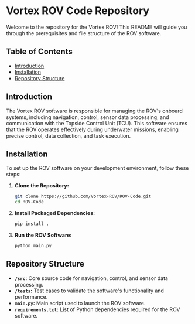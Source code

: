 # Vortex ROV Code Repository

Welcome to the repository for the Vortex ROV! This README will guide you through the prerequisites and file structure of the ROV software.

## Table of Contents

- [Introduction](#introduction)
- [Installation](#installation)
- [Repository Structure](#repository-structure)

## Introduction

The Vortex ROV software is responsible for managing the ROV's onboard systems, including navigation, control, sensor data processing, and communication with the Topside Control Unit (TCU). This software ensures that the ROV operates effectively during underwater missions, enabling precise control, data collection, and task execution.

## Installation

To set up the ROV software on your development environment, follow these steps:

1. **Clone the Repository:**
   ```bash
   git clone https://github.com/Vortex-ROV/ROV-Code.git
   cd ROV-Code
   ```

2. **Install Packaged Dependencies:**
   ```bash
   pip install .
   ```

3. **Run the ROV Software:**
   ```bash
   python main.py
   ```

## Repository Structure

- **`/src`:** Core source code for navigation, control, and sensor data processing.
- **`/tests`:** Test cases to validate the software's functionality and performance.
- **`main.py`:** Main script used to launch the ROV software.
- **`requirements.txt`:** List of Python dependencies required for the ROV software.
